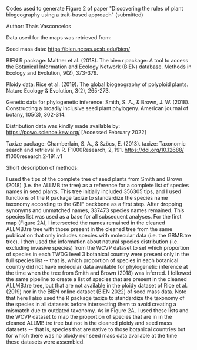 Codes used to generate Figure 2 of paper "Discovering the rules of plant biogeography using a trait-based approach" (submitted)

Author: Thais Vasconcelos

Data used for the maps was retrieved from:

Seed mass data:
https://bien.nceas.ucsb.edu/bien/ 

BIEN R package:
Maitner et al. (2018). The bien r package: A tool to access the Botanical Information and Ecology Network (BIEN) database. Methods in Ecology and Evolution, 9(2), 373-379.

Ploidy data:
Rice et al. (2019). The global biogeography of polyploid plants. Nature Ecology & Evolution, 3(2), 265-273.

Genetic data for phylogenetic inference:
Smith, S. A., & Brown, J. W. (2018). Constructing a broadly inclusive seed plant phylogeny. American journal of botany, 105(3), 302-314.

Distribution data was kindly made available by:
https://powo.science.kew.org/ [Accessed February 2022]

Taxize package:
Chamberlain, S. A., & Szöcs, E. (2013). taxize: Taxonomic search and retrieval in R. F1000Research, 2, 191. https://doi.org/10.12688/ f1000research.2-191.v1



Short description of methods:

I used the tips of the complete tree of seed plants from Smith and Brown (2018) (i.e. the ALLMB.tre tree) as a reference for a complete list of species names in seed plants. This tree initially included 356305 tips, and I used functions of the R package taxize to standardize the species name taxonomy according to the GBIF backbone as a first step. After dropping synonyms and unmatched names, 337473 species names remained. This species list was used as a base for all subsequent analyses. For the first map (Figure 2A), I intersected the names remained in the cleaned ALLMB.tre tree with those present in the cleaned tree from the same publication that only includes species with molecular data (i.e. the GBMB.tre tree). I then used the information about natural species distribution (i.e. excluding invasive species) from the WCVP dataset to set which proportion of species in each TWDG level 3 botanical country were present only in the full species list -- that is, which proportion of species in each botanical country did not have molecular data available for phylogenetic inference at the time when the tree from Smith and Brown (2018) was inferred. I followed the same pipeline to create a list of species that are present in the cleaned ALLMB.tre tree, but that are not available in the ploidy dataset of Rice et al. (2019) nor in the BIEN online dataset (BIEN 2022) of seed mass data. Note that here I also used the R package taxize to standardize the taxonomy of the species in all datasets before intersecting them to avoid creating a mismatch due to outdated taxonomy. As in Figure 2A, I used these lists and the WCVP dataset to map the proportion of species that are in in the cleaned ALLMB.tre tree but not in the cleaned ploidy and seed mass datasets -- that is, species that are native to those botanical countries but for which there was no ploidy nor seed mass data available at the time these datasets were assembled. 


